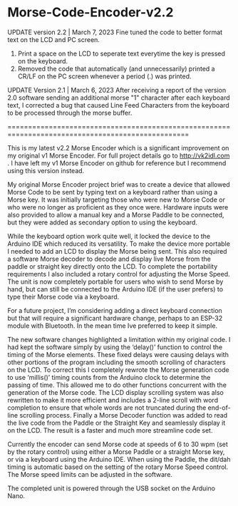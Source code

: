 # Morse-Code-Encoder-v2.2

UPDATE version 2.2 | March 7, 2023
Fine tuned the code to better format text on the LCD and PC screen.
1. Print a space on the LCD to seperate text everytime the <Enter> key is pressed on the keyboard.
2. Removed the code that automatically (and unnecessarily) printed a CR/LF on the PC screen whenever a period (.) was printed.

UPDATE Version 2.1 | March 6, 2023
After receiving a report of the version 2.0 software sending an additional morse "1" character after each keyboard text, I corrected a bug that caused Line Feed Characters from the keyboard to be processed through the morse buffer. 


==================================================================================================

This is my latest v2.2 Morse Encoder which is a significant improvement on my original v1 Morse Encoder. For full project details go to http://vk2idl.com . I have left my v1 Morse Encoder on github for reference but I recommend using this version instead.

My original Morse Encoder project brief was to create a device that allowed Morse Code to be sent by typing text on a keyboard rather than using a Morse key. It was initially targeting those who were new to Morse Code or who were no longer as proficient as they once were. Hardware inputs were also provided to allow a manual key and a Morse Paddle to be connected, but they were added as secondary option to using the keyboard.

While the keyboard option work quite well, it locked the device to the Arduino IDE which reduced its versatility. To make the device more portable I needed to add an LCD to display the Morse being sent. This also required a software Morse decoder to decode and display live Morse from the paddle or straight key directly onto the LCD. To complete the portability requirements I also included a rotary control for adjusting the Morse Speed. The unit is now completely portable for users who wish to send Morse by hand, but can still be connected to the Arduino IDE (if the user prefers) to type their Morse code via a keyboard.

For a future project, I’m considering adding a direct keyboard connection but that will require a significant hardware change, perhaps to an ESP-32 module with Bluetooth. In the mean time Ive preferred to keep it simple.

The new software changes highlighted a limitation within my original code. I had kept the software simply by using the ‘delay()’ function to control the timing of the Morse elements. These fixed delays were causing delays with other portions of the program including the smooth scrolling of characters on the LCD. To correct this I completely rewrote the Morse generation code to use ‘millis()’ timing counts from the Arduino clock to determine the passing of time. This allowed me to do other functions concurrent with the generation of the Morse code. The LCD display scrolling system was also rewritten to make it more efficient and includes a 2-line scroll with word completion to ensure that whole words are not truncated during the end-of-line scrolling process. Finally a Morse Decoder function was added to read the live code from the Paddle or the Straight Key and seamlessly display it on the LCD. The result is a faster and much more streamline code set.

Currently the encoder can send Morse code at speeds of 6 to 30 wpm (set by the rotary control) using either a Morse Paddle or a straight Morse key, or via a keyboard using the Arduino IDE. When using the Paddle, the dit/dah timing is automatic based on the setting of the rotary Morse Speed control. The Morse speed limits can be adjusted in the software.

The completed unit is powered through the USB socket on the Arduino Nano.



